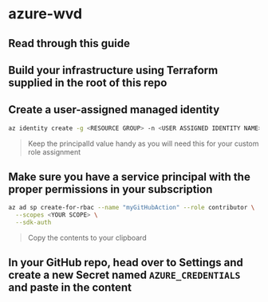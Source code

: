 # azure-wvd

## Read through this guide

[](https://github.com/marketplace/actions/build-azure-virtual-machine-image)

## Build your infrastructure using Terraform supplied in the root of this repo

## Create a user-assigned managed identity

```sh
az identity create -g <RESOURCE GROUP> -n <USER ASSIGNED IDENTITY NAME>
```

> Keep the principalId value handy as you will need this for your custom role assignment

## Make sure you have a service principal with the proper permissions in your subscription

```sh
az ad sp create-for-rbac --name "myGitHubAction" --role contributor \
  --scopes <YOUR SCOPE> \
  --sdk-auth
```

> Copy the contents to your clipboard

## In your GitHub repo, head over to Settings and create a new Secret named `AZURE_CREDENTIALS` and paste in the content
